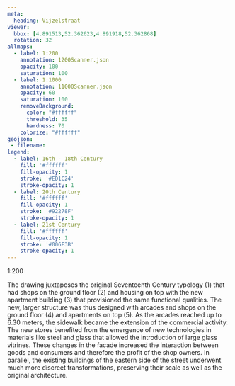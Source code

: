 ```yaml
---
meta:
  heading: Vijzelstraat
viewer:
  bbox: [4.891513,52.362623,4.891918,52.362868]
  rotation: 32
allmaps:
  - label: 1:200
    annotation: 1200Scanner.json
    opacity: 100
    saturation: 100
  - label: 1:1000
    annotation: 11000Scanner.json
    opacity: 60
    saturation: 100
    removeBackground:
      color: "#ffffff"
      threshold: 35
      hardness: 70
    colorize: "#ffffff"
geojson:
 - filename: 
legend:
  - label: 16th - 18th Century
    fill: '#ffffff'
    fill-opacity: 1
    stroke: '#ED1C24'
    stroke-opacity: 1
  - label: 20th Century
    fill: '#ffffff'
    fill-opacity: 1
    stroke: '#92278F'
    stroke-opacity: 1
  - label: 21st Century
    fill: '#ffffff'
    fill-opacity: 1
    stroke: '#006F3B'
    stroke-opacity: 1
---
```

1:200

The drawing juxtaposes the original Seventeenth Century typology (1) that had shops on the ground floor (2) and housing on top with the new  apartment building (3) that provisioned the same functional qualities. The new, larger structure was thus designed with arcades and shops on the ground floor (4) and apartments on top (5). As the arcades reached up to 6.30 meters, the sidewalk became the extension of the commercial activity. The new stores benefited from the emergence of new technologies in materials like steel and glass that allowed the introduction of large glass vitrines. These changes in the facade increased the interaction between goods and consumers and therefore the profit of the shop owners. In parallel, the existing buildings of the eastern side of the street underwent much more discreet transformations, preserving their scale as well as the original architecture.